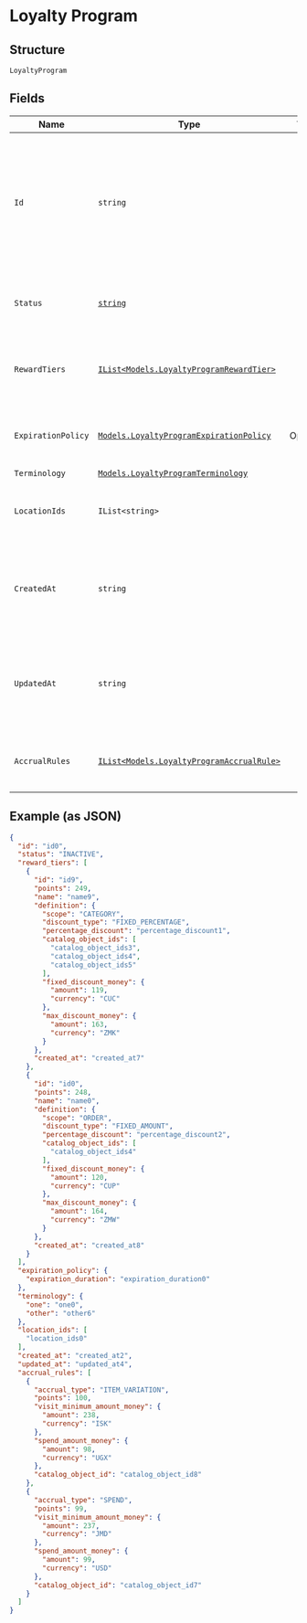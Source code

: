 
# Loyalty Program

## Structure

`LoyaltyProgram`

## Fields

| Name | Type | Tags | Description |
|  --- | --- | --- | --- |
| `Id` | `string` |  | The Square-assigned ID of the loyalty program. Updates to<br>the loyalty program do not modify the identifier. |
| `Status` | [`string`](/doc/models/loyalty-program-status.md) |  | Whether the program is currently active. |
| `RewardTiers` | [`IList<Models.LoyaltyProgramRewardTier>`](/doc/models/loyalty-program-reward-tier.md) |  | The list of rewards for buyers, sorted by ascending points. |
| `ExpirationPolicy` | [`Models.LoyaltyProgramExpirationPolicy`](/doc/models/loyalty-program-expiration-policy.md) | Optional | Describes when the loyalty program expires. |
| `Terminology` | [`Models.LoyaltyProgramTerminology`](/doc/models/loyalty-program-terminology.md) |  | - |
| `LocationIds` | `IList<string>` |  | The [locations](#type-Location) at which the program is active. |
| `CreatedAt` | `string` |  | The timestamp when the program was created, in RFC 3339 format. |
| `UpdatedAt` | `string` |  | The timestamp when the reward was last updated, in RFC 3339 format. |
| `AccrualRules` | [`IList<Models.LoyaltyProgramAccrualRule>`](/doc/models/loyalty-program-accrual-rule.md) |  | Defines how buyers can earn loyalty points. |

## Example (as JSON)

```json
{
  "id": "id0",
  "status": "INACTIVE",
  "reward_tiers": [
    {
      "id": "id9",
      "points": 249,
      "name": "name9",
      "definition": {
        "scope": "CATEGORY",
        "discount_type": "FIXED_PERCENTAGE",
        "percentage_discount": "percentage_discount1",
        "catalog_object_ids": [
          "catalog_object_ids3",
          "catalog_object_ids4",
          "catalog_object_ids5"
        ],
        "fixed_discount_money": {
          "amount": 119,
          "currency": "CUC"
        },
        "max_discount_money": {
          "amount": 163,
          "currency": "ZMK"
        }
      },
      "created_at": "created_at7"
    },
    {
      "id": "id0",
      "points": 248,
      "name": "name0",
      "definition": {
        "scope": "ORDER",
        "discount_type": "FIXED_AMOUNT",
        "percentage_discount": "percentage_discount2",
        "catalog_object_ids": [
          "catalog_object_ids4"
        ],
        "fixed_discount_money": {
          "amount": 120,
          "currency": "CUP"
        },
        "max_discount_money": {
          "amount": 164,
          "currency": "ZMW"
        }
      },
      "created_at": "created_at8"
    }
  ],
  "expiration_policy": {
    "expiration_duration": "expiration_duration0"
  },
  "terminology": {
    "one": "one0",
    "other": "other6"
  },
  "location_ids": [
    "location_ids0"
  ],
  "created_at": "created_at2",
  "updated_at": "updated_at4",
  "accrual_rules": [
    {
      "accrual_type": "ITEM_VARIATION",
      "points": 100,
      "visit_minimum_amount_money": {
        "amount": 238,
        "currency": "ISK"
      },
      "spend_amount_money": {
        "amount": 98,
        "currency": "UGX"
      },
      "catalog_object_id": "catalog_object_id8"
    },
    {
      "accrual_type": "SPEND",
      "points": 99,
      "visit_minimum_amount_money": {
        "amount": 237,
        "currency": "JMD"
      },
      "spend_amount_money": {
        "amount": 99,
        "currency": "USD"
      },
      "catalog_object_id": "catalog_object_id7"
    }
  ]
}
```

